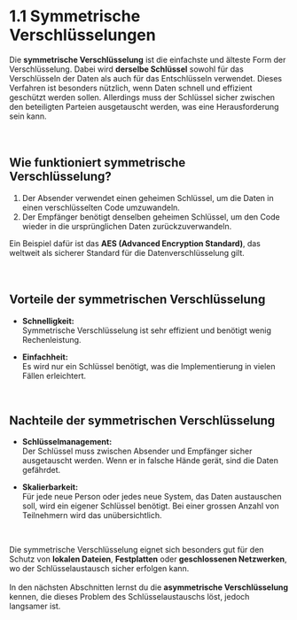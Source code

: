 # 1.1 Symmetrische Verschlüsselungen  

Die **symmetrische Verschlüsselung** ist die einfachste und älteste Form der Verschlüsselung. Dabei wird **derselbe Schlüssel** sowohl für das Verschlüsseln der Daten als auch für das Entschlüsseln verwendet.
Dieses Verfahren ist besonders nützlich, wenn Daten schnell und effizient geschützt werden sollen. Allerdings muss der Schlüssel sicher zwischen den beteiligten Parteien ausgetauscht werden, was eine Herausforderung sein kann.<br>  
<br>

## Wie funktioniert symmetrische Verschlüsselung?  

1. Der Absender verwendet einen geheimen Schlüssel, um die Daten in einen verschlüsselten Code umzuwandeln.
2. Der Empfänger benötigt denselben geheimen Schlüssel, um den Code wieder in die ursprünglichen Daten zurückzuverwandeln.<br>  

Ein Beispiel dafür ist das **AES (Advanced Encryption Standard)**, das weltweit als sicherer Standard für die Datenverschlüsselung gilt.<br>  
<br>

## Vorteile der symmetrischen Verschlüsselung  

- **Schnelligkeit:**  
  Symmetrische Verschlüsselung ist sehr effizient und benötigt wenig Rechenleistung.<br>  

- **Einfachheit:**  
  Es wird nur ein Schlüssel benötigt, was die Implementierung in vielen Fällen erleichtert.<br>  
<br>

## Nachteile der symmetrischen Verschlüsselung  

- **Schlüsselmanagement:**  
  Der Schlüssel muss zwischen Absender und Empfänger sicher ausgetauscht werden. Wenn er in falsche Hände gerät, sind die Daten gefährdet.<br>  

- **Skalierbarkeit:**  
  Für jede neue Person oder jedes neue System, das Daten austauschen soll, wird ein eigener Schlüssel benötigt. Bei einer grossen Anzahl von Teilnehmern wird das unübersichtlich.
<br>

Die symmetrische Verschlüsselung eignet sich besonders gut für den Schutz von **lokalen Dateien**, **Festplatten** oder **geschlossenen Netzwerken**, wo der Schlüsselaustausch sicher erfolgen kann.<br>  
In den nächsten Abschnitten lernst du die **asymmetrische Verschlüsselung** kennen, die dieses Problem des Schlüsselaustauschs löst, jedoch langsamer ist.<br>
